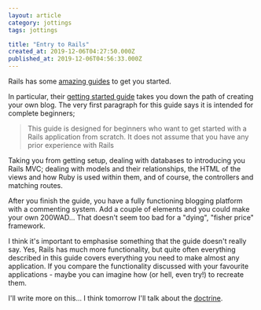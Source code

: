 ```yaml
---
layout: article
category: jottings
tags: jottings

title: "Entry to Rails"
created_at: 2019-12-06T04:27:50.000Z
published_at: 2019-12-06T04:56:33.000Z
---
```

Rails has some [amazing guides](https://guides.rubyonrails.org/) to get you started.

In particular, their [getting started guide](https://guides.rubyonrails.org/getting_started.html) takes you down the path of creating your own blog. The very first paragraph for this guide says it is intended for complete beginners;

> This guide is designed for beginners who want to get started with a Rails application from scratch. It does not assume that you have any prior experience with Rails

Taking you from getting setup, dealing with databases to introducing you Rails MVC; dealing with models and their relationships, the HTML of the views and how Ruby is used within them, and of course, the controllers and matching routes.

After you finish the guide, you have a fully functioning blogging platform with a commenting system. Add a couple of elements and you could make your own 200WAD... That doesn't seem too bad for a "dying", "fisher price" framework.

I think it's important to emphasise something that the guide doesn't really say. Yes, Rails has much more functionality, but quite often everything described in this guide covers everything you need to make almost any application. If you compare the functionality discussed with your favourite applications - maybe you can imagine how (or hell, even try!) to recreate them.

I'll write more on this... I think tomorrow I'll talk about the [doctrine](https://rubyonrails.org/doctrine/).

